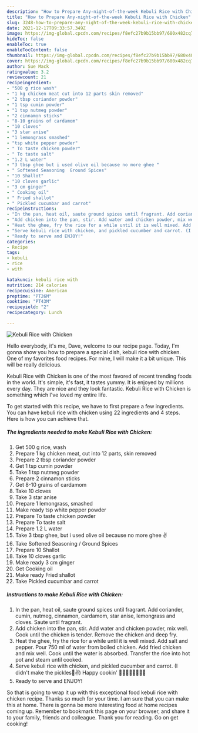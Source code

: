 ```yaml
---
description: "How to Prepare Any-night-of-the-week Kebuli Rice with Chicken"
title: "How to Prepare Any-night-of-the-week Kebuli Rice with Chicken"
slug: 3248-how-to-prepare-any-night-of-the-week-kebuli-rice-with-chicken
date: 2021-12-17T09:33:57.349Z
image: https://img-global.cpcdn.com/recipes/f8efc27b9b15bb97/680x482cq70/kebuli-rice-with-chicken-recipe-main-photo.jpg
hideToc: false
enableToc: true
enableTocContent: false
thumbnail: https://img-global.cpcdn.com/recipes/f8efc27b9b15bb97/680x482cq70/kebuli-rice-with-chicken-recipe-main-photo.jpg
cover: https://img-global.cpcdn.com/recipes/f8efc27b9b15bb97/680x482cq70/kebuli-rice-with-chicken-recipe-main-photo.jpg
author: Sue Mack
ratingvalue: 3.2
reviewcount: 21
recipeingredient:
- "500 g rice wash"
- "1 kg chicken meat cut into 12 parts skin removed"
- "2 tbsp coriander powder"
- "1 tsp cumin powder"
- "1 tsp nutmeg powder"
- "2 cinnamon sticks"
- "8-10 grains of cardamom"
- "10 cloves"
- "3 star anise"
- "1 lemongrass smashed"
- "tsp white pepper powder"
- " To taste chicken powder"
- " To taste salt"
- "1.2 L water"
- "3 tbsp ghee but i used olive oil because no more ghee "
- " Softened Seasoning  Ground Spices"
- "10 Shallot"
- "10 cloves garlic"
- "3 cm ginger"
- " Cooking oil"
- " Fried shallot"
- " Pickled cucumbar and carrot"
recipeinstructions:
- "In the pan, heat oil, saute ground spices until fragrant. Add coriander, cumin, nutmeg, cinnamon, cardamom, star anise, lemongrass and cloves. Saute until fragrant."
- "Add chicken into the pan, stir. Add water and chicken powder, mix well. Cook until the chicken is tender. Remove the chicken and deep fry."
- "Heat the ghee, fry the rice for a while until it is well mixed. Add salt and pepper. Pour 750 ml of water from boiled chicken. Add fried chicken and mix well. Cook until the water is absorbed. Transfer the rice into hot pot and steam until cooked."
- "Serve kebuli rice with chicken, and pickled cucumber and carrot. (I didn&#39;t make the pickles🤭✌️)   Happy cookin&#39; 👩‍🍳👩‍🍳👩‍🍳👩‍🍳"
- "Ready to serve and ENJOY!"
categories:
- Recipe
tags:
- kebuli
- rice
- with

katakunci: kebuli rice with 
nutrition: 214 calories
recipecuisine: American
preptime: "PT26M"
cooktime: "PT43M"
recipeyield: "2"
recipecategory: Lunch

---
```



![Kebuli Rice with Chicken](https://img-global.cpcdn.com/recipes/f8efc27b9b15bb97/680x482cq70/kebuli-rice-with-chicken-recipe-main-photo.jpg)

Hello everybody, it's me, Dave, welcome to our recipe page. Today, I'm gonna show you how to prepare a special dish, kebuli rice with chicken. One of my favorites food recipes. For mine, I will make it a bit unique. This will be really delicious.

Kebuli Rice with Chicken is one of the most favored of recent trending foods in the world. It's simple, it's fast, it tastes yummy. It is enjoyed by millions every day. They are nice and they look fantastic. Kebuli Rice with Chicken is something which I've loved my entire life.




To get started with this recipe, we have to first prepare a few ingredients. You can have kebuli rice with chicken using 22 ingredients and 4 steps. Here is how you can achieve that.

<!--inarticleads1-->

##### The ingredients needed to make Kebuli Rice with Chicken:

1. Get 500 g rice, wash
1. Prepare 1 kg chicken meat, cut into 12 parts, skin removed
1. Prepare 2 tbsp coriander powder
1. Get 1 tsp cumin powder
1. Take 1 tsp nutmeg powder
1. Prepare 2 cinnamon sticks
1. Get 8-10 grains of cardamom
1. Take 10 cloves
1. Take 3 star anise
1. Prepare 1 lemongrass, smashed
1. Make ready tsp white pepper powder
1. Prepare  To taste chicken powder
1. Prepare  To taste salt
1. Prepare 1.2 L water
1. Take 3 tbsp ghee, but i used olive oil because no more ghee ✌️
1. Take  Softened Seasoning / Ground Spices
1. Prepare 10 Shallot
1. Take 10 cloves garlic
1. Make ready 3 cm ginger
1. Get  Cooking oil
1. Make ready  Fried shallot
1. Take  Pickled cucumbar and carrot




<!--inarticleads2-->

##### Instructions to make Kebuli Rice with Chicken:

1. In the pan, heat oil, saute ground spices until fragrant. Add coriander, cumin, nutmeg, cinnamon, cardamom, star anise, lemongrass and cloves. Saute until fragrant.
1. Add chicken into the pan, stir. Add water and chicken powder, mix well. Cook until the chicken is tender. Remove the chicken and deep fry.
1. Heat the ghee, fry the rice for a while until it is well mixed. Add salt and pepper. Pour 750 ml of water from boiled chicken. Add fried chicken and mix well. Cook until the water is absorbed. Transfer the rice into hot pot and steam until cooked.
1. Serve kebuli rice with chicken, and pickled cucumber and carrot. (I didn&#39;t make the pickles🤭✌️)   Happy cookin&#39; 👩‍🍳👩‍🍳👩‍🍳👩‍🍳
1. Ready to serve and ENJOY!



So that is going to wrap it up with this exceptional food kebuli rice with chicken recipe. Thanks so much for your time. I am sure that you can make this at home. There is gonna be more interesting food at home recipes coming up. Remember to bookmark this page on your browser, and share it to your family, friends and colleague. Thank you for reading. Go on get cooking!

